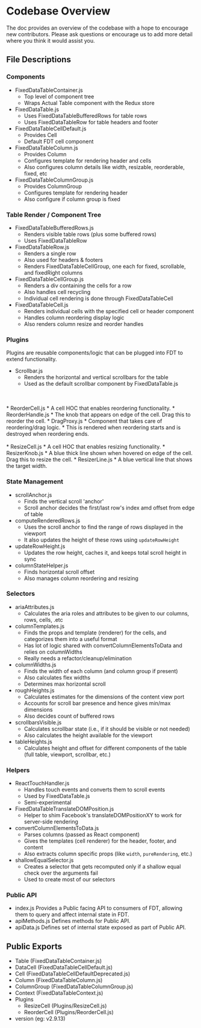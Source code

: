 Codebase Overview
==========================
The doc provides an overview of the codebase with a hope to encourage new contributors.
Please ask questions or encourage us to add more detail where you think it would assist you.

File Descriptions
---------------

### Components
* FixedDataTableContainer.js
  * Top level of component tree
  * Wraps Actual Table component with the Redux store
* FixedDataTable.js
  * Uses FixedDataTableBufferedRows for table rows
  * Uses FixedDataTableRow for table headers and footer
* FixedDataTableCellDefault.js
  * Provides Cell
  * Default FDT cell component
* FixedDataTableColumn.js
  * Provides Column
  * Configures template for rendering header and cells
  * Also configures column details like width, resizable, reorderable, fixed, etc
* FixedDataTableColumnGroup.js
  * Provides ColumnGroup
  * Configures template for rendering header
  * Also configure if column group is fixed


### Table Render / Component Tree
* FixedDataTableBufferedRows.js
  * Renders visible table rows (plus some buffered rows)
  * Uses FixedDataTableRow
* FixedDataTableRow.js
  * Renders a single row
  * Also used for headers & footers
  * Renders FixedDataTableCellGroup, one each for fixed, scrollable, and fixedRight columns
* FixedDataTableCellGroup.js
  * Renders a div containing the cells for a row
  * Also handles cell recycling
  * Individual cell rendering is done through FixedDataTableCell
* FixedDataTableCell.js
  * Renders individual cells with the specified cell or header component
  * Handles column reordering display logic
  * Also renders column resize and reorder handles

### Plugins
Plugins are reusable components/logic that can be plugged into FDT to extend functionality.

* Scrollbar.js
  * Renders the horizontal and vertical scrollbars for the table
  * Used as the default scrollbar component by FixedDataTable.js
<br>
<br>
* ReorderCell.js
  * A cell HOC that enables reordering functionality.
* ReorderHandle.js
  * The knob that appears on edge of the cell. Drag this to reorder the cell.
* DragProxy.js
  * Component that takes care of reordering/drag logic.
  * This is rendered when reordering starts and is destroyed when reordering ends.
<br>
<br>
* ResizeCell.js
  * A cell HOC that enables resizing functionality.
* ResizerKnob.js
  * A blue thick line shown when hovered on edge of the cell. Drag this to resize the cell.
* ResizerLine.js
  * A blue vertical line that shows the target width.

### State Management
* scrollAnchor.js
  * Finds the vertical scroll 'anchor'
  * Scroll anchor decides the first/last row's index amd offset from edge of table
* computeRenderedRows.js
  * Uses the scroll anchor to find the range of rows displayed in the viewport
  * It also updates the height of these rows using `updateRowHeight`
* updateRowHeight.js
  * Updates the row height, caches it, and keeps total scroll height in sync
* columnStateHelper.js
  * Finds horizontal scroll offset
  * Also manages column reordering and resizing

### Selectors
* ariaAttributes.js
  * Calculates the aria roles and attributes to be given to our columns, rows, cells, .etc
* columnTemplates.js
  * Finds the props and template (renderer) for the cells, and categorizes them into a useful format
  * Has lot of logic shared with convertColumnElementsToData and relies on columnWidths
  * Really needs a refactor/cleanup/elimination
* columnWidths.js
  * Finds the width of each column (and column group if present)
  * Also calculates flex widths
  * Determines max horizontal scroll
* roughHeights.js
  * Calculates estimates for the dimensions of the content view port
  * Accounts for scroll bar presence and hence gives min/max dimensions
  * Also decides count of buffered rows
* scrollbarsVisible.js
  * Calculates scrollbar state (i.e., if it should be visible or not needed)
  * Also calculates the height available for the viewport
* tableHeights.js
  * Calculates height and offset for different components of the table (full table, viewport, scrollbar, etc.)

### Helpers
* ReactTouchHandler.js
  * Handles touch events and converts them to scroll events
  * Used by FixedDataTable.js
  * Semi-experimental
* FixedDataTableTranslateDOMPosition.js
  * Helper to shim Facebook's translateDOMPositionXY to work for server-side rendering
* convertColumnElementsToData.js
  * Parses columns (passed as React component)
  * Gives the templates (cell renderer) for the header, footer, and content
  * Also extracts column specific props (like `width`, `pureRendering`, etc.)
* shallowEqualSelector.js
  * Creates a selector that gets recomputed only if a shallow equal check over the arguments fail
  * Used to create most of our selectors


### Public API
* index.js
  Provides a Public facing API to consumers of FDT, allowing them to query and affect internal state in FDT.
* apiMethods.js
  Defines methods for Public API.
* apiData.js
  Defines set of internal state exposed as part of Public API.

Public Exports
---------------
* Table (FixedDataTableContainer.js)
* DataCell (FixedDataTableCellDefault.js)
* Cell (FixedDataTableCellDefaultDeprecated.js)
* Column (FixedDataTableColumn.js)
* ColumnGroup (FixedDataTableColumnGroup.js)
* Context (FixedDataTableContext.js)
* Plugins
  * ResizeCell (Plugins/ResizeCell.js)
  * ReorderCell (Plugins/ReorderCell.js)
* version (eg: v2.9.13)

